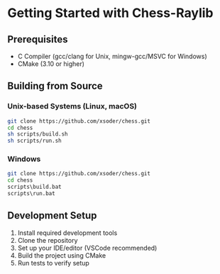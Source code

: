 # Getting Started with Chess-Raylib

## Prerequisites
- C Compiler (gcc/clang for Unix, mingw-gcc/MSVC for Windows)
- CMake (3.10 or higher)

## Building from Source

### Unix-based Systems (Linux, macOS)
```bash
git clone https://github.com/xsoder/chess.git
cd chess
sh scripts/build.sh
sh scripts/run.sh
```

### Windows
```bash
git clone https://github.com/xsoder/chess.git
cd chess
scripts\build.bat
scripts\run.bat
```

## Development Setup
1. Install required development tools
2. Clone the repository
3. Set up your IDE/editor (VSCode recommended)
4. Build the project using CMake
5. Run tests to verify setup 
